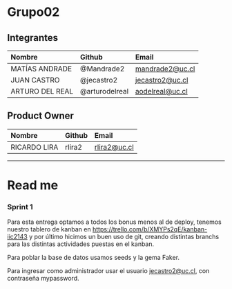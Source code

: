 # Grupo02

## Integrantes

| Nombre | Github | Email |
| :----- | :----- | :------- |
| MATÍAS ANDRADE | @Mandrade2 | mandrade2@uc.cl |
| JUAN CASTRO | @jecastro2 | jecastro2@uc.cl |
| ARTURO DEL REAL | @arturodelreal | aodelreal@uc.cl |

## Product Owner
| Nombre | Github | Email |
| :----- | :----- | :------- |
  | RICARDO LIRA | rlira2 | rlira2@uc.cl |

________________________

# Read me

### Sprint 1

Para esta entrega optamos a todos los bonus menos al de deploy, tenemos nuestro tablero de kanban en https://trello.com/b/XMYPs2qE/kanban-iic2143 y  por último hicimos un buen uso de git, creando distintas branchs para las distintas actividades puestas en el kanban.

Para poblar la base de datos usamos seeds y la gema Faker.

Para ingresar como administrador usar el usuario jecastro2@uc.cl, con contraseña mypassword.


